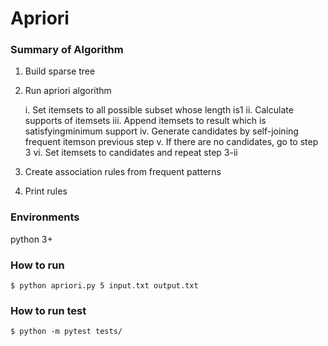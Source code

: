 # Apriori

### Summary of Algorithm

1. Build sparse tree

2. Run apriori algorithm

   i. Set itemsets to all possible subset whose length is1
   ii. Calculate supports of itemsets
   iii. Append itemsets to result which is satisfyingminimum support
   iv. Generate candidates by self-joining frequent itemson previous step
   v. If there are no candidates, go to step 3
   vi. Set itemsets to candidates and repeat step 3-ii

3. Create association rules from frequent patterns

4. Print rules

### Environments

python 3+

### How to run

```
$ python apriori.py 5 input.txt output.txt
```


### How to run test

```
$ python -m pytest tests/
```

